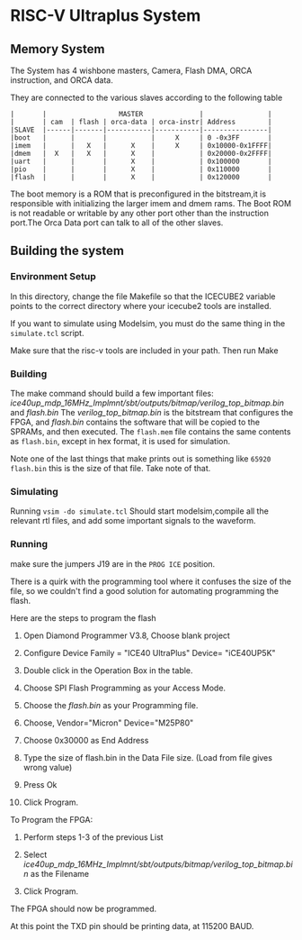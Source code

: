 
# RISC-V Ultraplus System


## Memory System

The System has 4 wishbone masters, Camera, Flash DMA, ORCA instruction, and ORCA data.

They are connected to the various slaves according to the following table

    |       |                  MASTER              |                |
    |       | cam  | flash | orca-data | orca-instr| Address        |
    |SLAVE  |------|-------|-----------|-----------|----------------|
    |boot   |      |       |           |     X     | 0 -0x3FF       |
    |imem   |      |   X   |      X    |     X     | 0x10000-0x1FFFF|
    |dmem   |  X   |   X   |      X    |           | 0x20000-0x2FFFF|
    |uart   |      |       |      X    |           | 0x100000       |
    |pio    |      |       |      X    |           | 0x110000       |
    |flash  |      |       |      X    |           | 0x120000       |


The boot memory is a ROM that is preconfigured in the bitstream,it is responsible with initializing the
larger imem and dmem rams. The Boot ROM is not readable or writable by any other port other than
the instruction port.The Orca Data port can talk to all of the other slaves.

## Building the system

### Environment Setup

In this directory, change the file Makefile so that the ICECUBE2 variable points to the correct
directory where your icecube2 tools are installed.

If you want to simulate using Modelsim, you must do the same thing in the `simulate.tcl` script.

Make sure that the risc-v tools are included in your path.
Then run Make

### Building

The make command should build a few important files: *ice40up\_mdp\_16MHz\_Implmnt/sbt/outputs/bitmap/verilog\_top\_bitmap.bin* and *flash.bin*
The *verilog_top_bitmap.bin* is the bitstream that configures the FPGA, and
*flash.bin* contains the software that will be copied to the SPRAMs, and then executed.
The `flash.mem` file contains the same contents as `flash.bin`, except in hex format, it is
used for simulation.

Note one of the last things that make prints out is something like `65920 flash.bin` this is
the size of that file. Take note of that.

### Simulating

Running `vsim -do simulate.tcl` Should start modelsim,compile all the relevant rtl files,
and add some important signals to the waveform.

### Running

make sure the jumpers J19 are in the `PROG ICE` position.

There is a quirk with the programming tool where it confuses the size of the file, so we couldn't find a
good solution for automating programming the flash.

Here are the steps to program the flash

1. Open Diamond Programmer V3.8, Choose blank project

2. Configure Device Family = "ICE40 UltraPlus" Device= "iCE40UP5K"

3. Double click in the Operation Box in the table.

4. Choose SPI Flash Programming as your Access Mode.

5. Choose the *flash.bin* as your Programming file.

6. Choose, Vendor="Micron" Device="M25P80"

7. Choose 0x30000 as End Address

8. Type the size of flash.bin in the Data File size. (Load from file gives wrong value)

9. Press Ok

10. Click Program.


To Program the FPGA:

1. Perform steps 1-3 of the previous List

2. Select *ice40up\_mdp\_16MHz\_Implmnt/sbt/outputs/bitmap/verilog\_top\_bitmap.bin* as the Filename

3. Click Program.


The FPGA should now be programmed.

At this point the TXD pin should be printing data, at 115200 BAUD.
